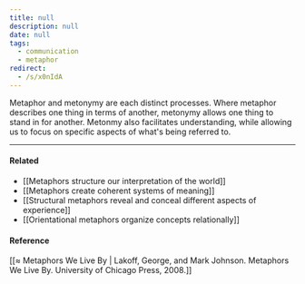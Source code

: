 ```yaml
---
title: null
description: null
date: null
tags:
  - communication
  - metaphor
redirect:
  - /s/x0nIdA
---
```


Metaphor and metonymy are each distinct processes. Where metaphor describes one thing in terms of another, metonymy allows one thing to stand in for another. Metonmy also facilitates understanding, while allowing us to focus on specific aspects of what's being referred to.

---

#### Related

- [[Metaphors structure our interpretation of the world]]
- [[Metaphors create coherent systems of meaning]]
- [[Structural metaphors reveal and conceal different aspects of experience]]
- [[Orientational metaphors organize concepts relationally]]

#### Reference

[[≈ Metaphors We Live By | Lakoff, George, and Mark Johnson. Metaphors We Live By. University of Chicago Press, 2008.]]
